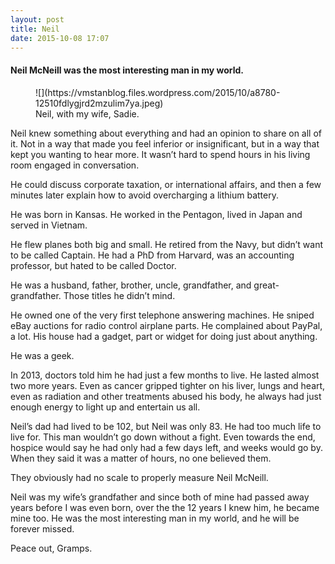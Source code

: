 ```yaml
---
layout: post
title: Neil
date: 2015-10-08 17:07
---
```



#### Neil McNeill was the most interesting man in my world.

<figure class="wp-caption">![](https://vmstanblog.files.wordpress.com/2015/10/a8780-12510fdlygjrd2mzulim7ya.jpeg)

<figcaption class="wp-caption-text">Neil, with my wife, Sadie.</figcaption>

</figure>

Neil knew something about everything and had an opinion to share on all of it. Not in a way that made you feel inferior or insignificant, but in a way that kept you wanting to hear more. It wasn’t hard to spend hours in his living room engaged in conversation.

He could discuss corporate taxation, or international affairs, and then a few minutes later explain how to avoid overcharging a lithium battery.

He was born in Kansas. He worked in the Pentagon, lived in Japan and served in Vietnam.

He flew planes both big and small. He retired from the Navy, but didn’t want to be called Captain. He had a PhD from Harvard, was an accounting professor, but hated to be called Doctor.

He was a husband, father, brother, uncle, grandfather, and great-grandfather. Those titles he didn’t mind.

He owned one of the very first telephone answering machines. He sniped eBay auctions for radio control airplane parts. He complained about PayPal, a lot. His house had a gadget, part or widget for doing just about anything.

He was a geek.

In 2013, doctors told him he had just a few months to live. He lasted almost two more years. Even as cancer gripped tighter on his liver, lungs and heart, even as radiation and other treatments abused his body, he always had just enough energy to light up and entertain us all.

Neil’s dad had lived to be 102, but Neil was only 83\. He had too much life to live for. This man wouldn’t go down without a fight. Even towards the end, hospice would say he had only had a few days left, and weeks would go by. When they said it was a matter of hours, no one believed them.

They obviously had no scale to properly measure Neil McNeill.

Neil was my wife’s grandfather and since both of mine had passed away years before I was even born, over the the 12 years I knew him, he became mine too. He was the most interesting man in my world, and he will be forever missed.

Peace out, Gramps.
